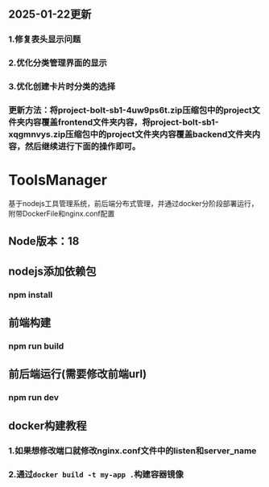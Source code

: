 ## 2025-01-22更新
### 1.修复表头显示问题
### 2.优化分类管理界面的显示
### 3.优化创建卡片时分类的选择
### 更新方法：将project-bolt-sb1-4uw9ps6t.zip压缩包中的project文件夹内容覆盖frontend文件夹内容，将project-bolt-sb1-xqgmnvys.zip压缩包中的project文件夹内容覆盖backend文件夹内容，然后继续进行下面的操作即可。

# ToolsManager
基于nodejs工具管理系统，前后端分布式管理，并通过docker分阶段部署运行，附带DockerFile和nginx.conf配置
## Node版本：18
## nodejs添加依赖包
### npm install
## 前端构建
### npm run build
## 前后端运行(需要修改前端url)
### npm run dev

## docker构建教程
### 1.如果想修改端口就修改nginx.conf文件中的listen和server_name
### 2.通过```docker build -t my-app .```构建容器镜像
